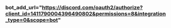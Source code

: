 ### bot_add_url="https://discord.com/oauth2/authorize?client_id=1411790004396490802&permissions=8&integration_type=0&scope=bot"

